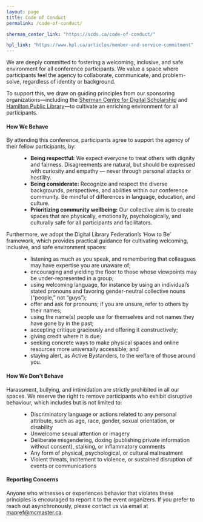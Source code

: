 ```yaml
---
layout: page
title: Code of Conduct
permalink: /code-of-conduct/

sherman_center_link: "https://scds.ca/code-of-conduct/"

hpl_link: "https://www.hpl.ca/articles/member-and-service-commitment"
---
```


<div class="content-container">
    <p>
    We are deeply committed to fostering a welcoming, inclusive, and safe environment for all conference participants. We value a space where participants feel the agency to collaborate, communicate, and problem-solve, regardless of identity or background. 
    </p>
    <p>
    To support this, we draw on  guiding principles from our sponsoring organizations—including the <a style="text-decoration: underline;" href="{{ page.sherman_center_link }}">Sherman Centre for Digital Scholarship</a> and <a style="text-decoration: underline;" href="{{ page.hpl_link }}">Hamilton Public Library</a>—to cultivate an enriching environment for all participants. 
    </p>
    <h4>How We Behave</h4>
    <p>
    By attending this conference, participants agree to support the agency of their fellow participants, by: 
    </p>
    <ul style="margin-left: 40px;">
    <li>
    <strong>Being respectful:</strong> We expect everyone to treat others with dignity and fairness. Disagreements are natural, but should be expressed with curiosity and empathy — never through personal attacks or hostility. 
    </li>
    <li>
    <strong>Being considerate:</strong> Recognize and respect the diverse backgrounds, perspectives, and abilities within our conference community. Be mindful of differences in language, education, and culture. 
    </li>
    <li>
    <strong>Prioritizing community wellbeing:</strong> Our collective aim is to create spaces that are physically, emotionally, psychologically, and culturally safe for all participants and facilitators. 
    </li>
    </ul>
    <p>
    Furthermore, we adopt the Digital Library Federation’s ‘How to Be’ framework, which provides practical guidance for cultivating welcoming, inclusive, and safe environment spaces:  
    </p>
    <ul style="margin-left: 40px;">
    <li>
    listening as much as you speak, and remembering that colleagues may have expertise you are unaware of;
    </li>
    <li>
    encouraging and yielding the floor to those whose viewpoints may be under-represented in a group;
    </li>
    <li>
    using welcoming language, for instance by using an individual’s stated pronouns and favoring gender-neutral collective nouns (“people,” not “guys”);
    </li>
    <li>
    offer and ask for pronouns; if you are unsure, refer to others by their names;
    </li>
    <li>
    using the name(s) people use for themselves and not names they have gone by in the past;
    </li>
    <li>
    accepting critique graciously and offering it constructively;
    </li>
    <li>
    giving credit where it is due;
    </li>
    <li>
    seeking concrete ways to make physical spaces and online resources more universally accessible; and
    </li>
    <li>
    staying alert, as Active Bystanders, to the welfare of those around you.
    </li>
    </ul>
    <h4>How We Don't Behave </h4>
    <p>
    Harassment, bullying, and intimidation are strictly prohibited in all our spaces. We reserve the right to remove participants who exhibit disruptive behaviour, which includes but is not limited to:  
    </p>
    <ul style="margin-left: 40px;">
    <li>
    Discriminatory language or actions related to any personal attribute, such as age, race, gender, sexual orientation, or disability   
    </li>
    <li>
    Unwelcome sexual attention or imagery   
    </li>
    <li>
    Deliberate misgendering, doxing (publishing private information without consent), stalking, or inflammatory comments  
    </li>
    <li>
    Any form of physical, psychological, or cultural maltreatment    
    </li>
    <li>
    Violent threats, incitement to violence, or sustained disruption of events or communications 
    </li>
    </ul>

<h4>Reporting Concerns </h4>
<p>Anyone who witnesses or experiences behavior that violates these principles is encouraged to report it to the event organizers. If you prefer to reach out asynchronously, please contact us via email at <a href="mailto:mapref@mcmaster.ca">mapref@mcmaster.ca</a>.</p>
<br><br><br>
</div>

